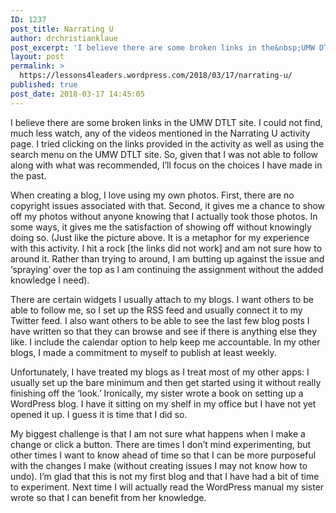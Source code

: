 ```yaml
---
ID: 1237
post_title: Narrating U
author: drchristianklaue
post_excerpt: 'I believe there are some broken links in the&nbsp;UMW DTLT site. I could not find, much less watch, any of the videos mentioned in the Narrating U activity page. I tried clicking on the links provided in the activity as well as using the search menu on the UMW DTLT site. So, given that I &hellip; <a href="https://lessons4leaders.wordpress.com/2018/03/17/narrating-u/">Continue reading <span>Narrating U</span></a>'
layout: post
permalink: >
  https://lessons4leaders.wordpress.com/2018/03/17/narrating-u/
published: true
post_date: 2018-03-17 14:45:05
---
```

<p>I believe there are some broken links in the UMW DTLT site. I could not find, much less watch, any of the videos mentioned in the Narrating U activity page. I tried clicking on the links provided in the activity as well as using the search menu on the UMW DTLT site. So, given that I was not able to follow along with what was recommended, I&#8217;ll focus on the choices I have made in the past.</p>
<p>When creating a blog, I love using my own photos. First, there are no copyright issues associated with that. Second, it gives me a chance to show off my photos without anyone knowing that I actually took those photos. In some ways, it gives me the satisfaction of showing off without knowingly doing so. (Just like the picture above. It is a metaphor for my experience with this activity. I hit a rock [the links did not work] and am not sure how to around it. Rather than trying to around, I am butting up against the issue and &#8216;spraying&#8217; over the top as I am continuing the assignment without the added knowledge I need).</p>
<p>There are certain widgets I usually attach to my blogs. I want others to be able to follow me, so I set up the RSS feed and usually connect it to my Twitter feed. I also want others to be able to see the last few blog posts I have written so that they can browse and see if there is anything else they like. I include the calendar option to help keep me accountable. In my other blogs, I made a commitment to myself to publish at least weekly.</p>
<p>Unfortunately, I have treated my blogs as I treat most of my other apps: I usually set up the bare minimum and then get started using it without really finishing off the &#8216;look.&#8217; Ironically, my sister wrote a book on setting up a WordPress blog. I have it sitting on my shelf in my office but I have not yet opened it up. I guess it is time that I did so.</p>
<p>My biggest challenge is that I am not sure what happens when I make a change or click a button. There are times I don&#8217;t mind experimenting, but other times I want to know ahead of time so that I can be more purposeful with the changes I make (without creating issues I may not know how to undo). I&#8217;m glad that this is not my first blog and that I have had a bit of time to experiment. Next time I will actually read the WordPress manual my sister wrote so that I can benefit from her knowledge.</p>
<p>&nbsp;</p>